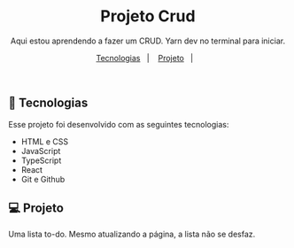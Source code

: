 <h1 align="center"> Projeto Crud </h1>

<p align="center">
Aqui estou aprendendo a fazer um CRUD. Yarn dev no terminal para iniciar.
</p>

<p align="center">
  <a href="#-tecnologias">Tecnologias</a>&nbsp;&nbsp;&nbsp;|&nbsp;&nbsp;&nbsp;
  <a href="#-projeto">Projeto</a>&nbsp;&nbsp;&nbsp;|&nbsp;&nbsp;&nbsp;
</p>

<br>

## 🚀 Tecnologias

Esse projeto foi desenvolvido com as seguintes tecnologias:

- HTML e CSS
- JavaScript
- TypeScript
- React
- Git e Github

## 💻 Projeto

Uma lista to-do. Mesmo atualizando a página, a lista não se desfaz.